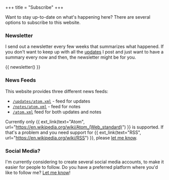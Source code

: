 +++
title = "Subscribe"
+++

Want to stay up-to-date on what's happening here? There are several options to subscribe to this website.

### Newsletter

I send out a newsletter every few weeks that summarizes what happened. If you don't want to keep up with all the [updates](/updates) I post and just want to have a summary every now and then, the newsletter might be for you.

{{ newsletter() }}


### News Feeds

This website provides three different news feeds:

- [`/updates/atom.xml`](/updates/atom.xml) - feed for updates
- [`/notes/atom.xml`](/notes/atom.xml) - feed for notes
- [`/atom.xml`](/atom.xml) feed for both updates and notes

Currently only {{ ext_link(text="Atom", url="https://en.wikipedia.org/wiki/Atom_(Web_standard)") }} is supported. If that's a problem and you need support for {{ ext_link(text="RSS", url="https://en.wikipedia.org/wiki/RSS") }}, please [let me know](/contact).


### Social Media?

I'm currently considering to create several social media accounts, to make it easier for people to follow. Do you have a preferred platform where you'd like to follow me? [Let me know](/contact)!
